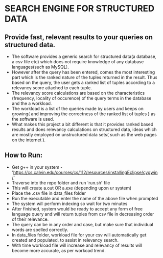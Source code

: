 SEARCH ENGINE FOR STRUCTURED DATA
====================================

Provide fast, relevant results to your queries on structured data.
------------------------------------

- The software provides a generic search for structured data(a database, a csv file etc) which does not require knowledge of any database languages(such as MySQL).
- However after the query has been entered, comes the most interesting part which is the ranked nature of the tuples returned in the result. Thus based on the query, the user gets a ranked list of tuples according to a relevancy score attached to each tuple.
- The relevancy score calculations are based on the characteristics (frequency, locality of occurence) of the query terms in the database and the a workload.
- The workload is a list of the queries made by users and keeps on growing( and improving the correctness of the ranked list of tuples ) as the software is used.
- What makes this project a bit different is that it provides ranked based results and does relevancy calculations on structured data, ideas which are mostly employed on unstructured data sets( such as the web pages on the internet ).

How to Run:
------------------------------------

- Get g++ in your system - 'https://cs.calvin.edu/courses/cs/112/resources/installingEclipse/cygwin/'
- Traverse into the repo folder and run 'run.sh' file
- This will create a.out OR a.exe (depending upon ur system)
- Place the .csv file in data_files folder
- Run the executable and enter the name of the above file when prompted
- The system will perform indexing so wait for two minutes
- After finished, system would be ready to accept any form of free language query and will return tuples from csv file in decreasing order of their relevance.
- The query can be in any order and case, but make sure that individual words are spelled correctly.
- In data_files folder, workload file for your csv will automatically get created and populated, to assist in relevancy search.
- With time workload file will increase and relevancy of results will become more accurate, as per workoad trend.